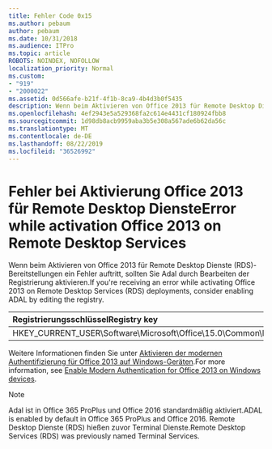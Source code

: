 ```yaml
---
title: Fehler Code 0x15
ms.author: pebaum
author: pebaum
ms.date: 10/31/2018
ms.audience: ITPro
ms.topic: article
ROBOTS: NOINDEX, NOFOLLOW
localization_priority: Normal
ms.custom:
- "919"
- "2000022"
ms.assetid: 0d566afe-b21f-4f1b-8ca9-4b4d3b0f5435
description: Wenn beim Aktivieren von Office 2013 für Remote Desktop Dienste (RDS)-Bereitstellungen ein Fehler auftritt, sollten Sie Adal durch Bearbeiten der Registrierung aktivieren.
ms.openlocfilehash: 4ef2943e5a529368fa2c614e4431cf180924fbb8
ms.sourcegitcommit: 1d98db8acb9959aba3b5e308a567ade6b62da56c
ms.translationtype: MT
ms.contentlocale: de-DE
ms.lasthandoff: 08/22/2019
ms.locfileid: "36526992"
---
```

# <a name="error-while-activation-office-2013-on-remote-desktop-services"></a><span data-ttu-id="3856b-103">Fehler bei Aktivierung Office 2013 für Remote Desktop Dienste</span><span class="sxs-lookup"><span data-stu-id="3856b-103">Error while activation Office 2013 on Remote Desktop Services</span></span>

<span data-ttu-id="3856b-104">Wenn beim Aktivieren von Office 2013 für Remote Desktop Dienste (RDS)-Bereitstellungen ein Fehler auftritt, sollten Sie Adal durch Bearbeiten der Registrierung aktivieren.</span><span class="sxs-lookup"><span data-stu-id="3856b-104">If you're receiving an error while activating Office 2013 on Remote Desktop Services (RDS) deployments, consider enabling ADAL by editing the registry.</span></span>
  
|<span data-ttu-id="3856b-105">**Registrierungsschlüssel**</span><span class="sxs-lookup"><span data-stu-id="3856b-105">**Registry key**</span></span>|<span data-ttu-id="3856b-106">**Typ**</span><span class="sxs-lookup"><span data-stu-id="3856b-106">**Type**</span></span>|<span data-ttu-id="3856b-107">**Wert**</span><span class="sxs-lookup"><span data-stu-id="3856b-107">**Value**</span></span>|
|:-----|:-----|:-----|
|<span data-ttu-id="3856b-108">HKEY_CURRENT_USER\Software\Microsoft\Office\15.0\Common\Identity\EnableADAL</span><span class="sxs-lookup"><span data-stu-id="3856b-108">HKEY_CURRENT_USER\Software\Microsoft\Office\15.0\Common\Identity\EnableADAL</span></span>  <br/> |<span data-ttu-id="3856b-109">REG_DWORD</span><span class="sxs-lookup"><span data-stu-id="3856b-109">REG_DWORD</span></span>  <br/> |<span data-ttu-id="3856b-110">1</span><span class="sxs-lookup"><span data-stu-id="3856b-110">1</span></span>  <br/> |

<span data-ttu-id="3856b-111">Weitere Informationen finden Sie unter [Aktivieren der modernen Authentifizierung für Office 2013 auf Windows-Geräten](https://docs.microsoft.com/office365/admin/security-and-compliance/enable-modern-authentication).</span><span class="sxs-lookup"><span data-stu-id="3856b-111">For more information, see [Enable Modern Authentication for Office 2013 on Windows devices](https://docs.microsoft.com/office365/admin/security-and-compliance/enable-modern-authentication).</span></span>
  
> [!NOTE]
>  <span data-ttu-id="3856b-112">Adal ist in Office 365 ProPlus und Office 2016 standardmäßig aktiviert.</span><span class="sxs-lookup"><span data-stu-id="3856b-112">ADAL is enabled by default in Office 365 ProPlus and Office 2016.</span></span> <span data-ttu-id="3856b-113">Remote Desktop Dienste (RDS) hießen zuvor Terminal Dienste.</span><span class="sxs-lookup"><span data-stu-id="3856b-113">Remote Desktop Services (RDS) was previously named Terminal Services.</span></span>
  